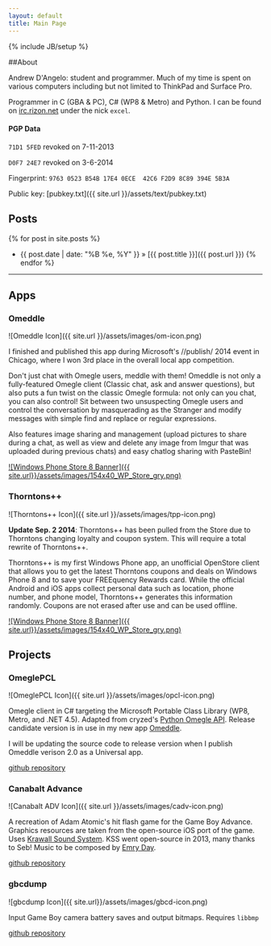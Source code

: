 ```yaml
---
layout: default
title: Main Page
---
```

{% include JB/setup %}

##About

Andrew D'Angelo: student and programmer. Much of my time is spent on various computers including but not limited to ThinkPad and Surface Pro. 

Programmer in C (GBA & PC), C# (WP8 & Metro) and Python. I can be found on [irc.rizon.net](http://rizon.net) under the nick `excel`.

#### PGP Data

`71D1 5FED` revoked on 7-11-2013

`D0F7 24E7` revoked on 3-6-2014

Fingerprint: `9763 0523 B54B 17E4 0ECE  42C6 F2D9 8C89 394E 5B3A`

Public key: [pubkey.txt]({{ site.url }}/assets/text/pubkey.txt)

## Posts

{% for post in site.posts %}
  * {{ post.date | date: "%B %e, %Y" }} &raquo; [{{ post.title }}]({{ post.url }})
{% endfor %}

---

## Apps

### Omeddle

![Omeddle Icon]({{ site.url }}/assets/images/om-icon.png) 

I finished and published this app during Microsoft's //publish/ 2014 event in Chicago, where I won 3rd place in the overall local app competition.

Don't just chat with Omegle users, meddle with them! Omeddle is not only a fully-featured Omegle client (Classic chat, ask and answer questions), but also puts a fun twist on the classic Omegle formula: not only can you chat, you can also control! Sit between two unsuspecting Omegle users and control the conversation by masquerading as the Stranger and modify messages with simple find and replace or regular expressions. 

Also features image sharing and management (upload pictures to share during a chat, as well as view and delete any image from Imgur that was uploaded during previous chats) and easy chatlog sharing with PasteBin!

[![Windows Phone Store 8 Banner]({{ site.url}}/assets/images/154x40_WP_Store_gry.png)](http://www.windowsphone.com/en-us/store/app/omeddle/e99fbcac-c908-43e0-87c0-2c69e394a466)

### Thorntons++

![Thorntons++ Icon]({{ site.url }}/assets/images/tpp-icon.png) 

**Update Sep. 2 2014**: Thorntons++ has been pulled from the Store due to Thorntons changing loyalty and coupon system. This will require a total rewrite of Thorntons++.

Thorntons++ is my first Windows Phone app, an unofficial OpenStore client that allows you to get the latest Thorntons coupons and deals on Windows Phone 8 and to save your FREEquency Rewards card. While the official Android and iOS apps collect personal data such as location, phone number, and phone model, Thorntons++ generates this information randomly. Coupons are not erased after use and can be used offline.

[![Windows Phone Store 8 Banner]({{ site.url}}/assets/images/154x40_WP_Store_gry.png)](http://www.windowsphone.com/en-us/store/app/thorntons/3414a6e0-2f63-4697-88fe-ddd266ccc971)

## Projects

### OmeglePCL

![OmeglePCL Icon]({{ site.url }}/assets/images/opcl-icon.png) 

Omegle client in C# targeting the Microsoft Portable Class Library (WP8, Metro, and .NET 4.5). Adapted from cryzed's [Python Omegle API](https://github.com/cryzed/Python-Omegle-API). Release candidate version is in use in my new app [Omeddle](http://www.windowsphone.com/en-us/store/app/omeddle/e99fbcac-c908-43e0-87c0-2c69e394a466).

I will be updating the source code to release version when I publish Omeddle verison 2.0 as a Universal app.

[github repository](https://github.com/excelangue/OmeglePCL)

### Canabalt Advance

![Canabalt ADV Icon]({{ site.url }}/assets/images/cadv-icon.png) 

A recreation of Adam Atomic's hit flash game for the Game Boy Advance. Graphics resources are taken from the open-source iOS port of the game. Uses [Krawall Sound System](https://github.com/sebknzl/krawall). KSS went open-source in 2013, many thanks to Seb! Music to be composed by [Emry Day](http://gplus.to/emry).

[github repository](https://github.com/excelangue/canabaltadv)

### gbcdump

![gbcdump Icon]({{ site.url}}/assets/images/gbcd-icon.png) 

Input Game Boy camera battery saves and output bitmaps. Requires `libbmp`

[github repository](https://github.com/excelangue/gbcdump)
